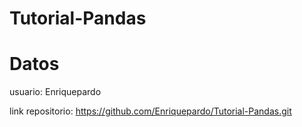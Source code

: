 # Tutorial-Pandas

# Datos
  usuario: Enriquepardo
  
  link repositorio: https://github.com/Enriquepardo/Tutorial-Pandas.git

